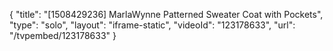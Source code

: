 {
    "title": "[1508429236] MarlaWynne Patterned Sweater Coat with Pockets",
    "type": "solo",
    "layout": "iframe-static",
    "videoId": "123178633",
    "url": "\/tvpembed\/123178633"
}